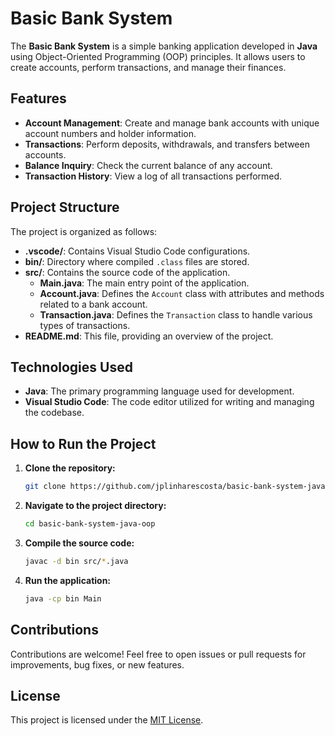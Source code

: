 # Basic Bank System

The **Basic Bank System** is a simple banking application developed in **Java** using Object-Oriented Programming (OOP) principles. It allows users to create accounts, perform transactions, and manage their finances.

## Features

- **Account Management**: Create and manage bank accounts with unique account numbers and holder information.
- **Transactions**: Perform deposits, withdrawals, and transfers between accounts.
- **Balance Inquiry**: Check the current balance of any account.
- **Transaction History**: View a log of all transactions performed.

## Project Structure

The project is organized as follows:

- **.vscode/**: Contains Visual Studio Code configurations.
- **bin/**: Directory where compiled `.class` files are stored.
- **src/**: Contains the source code of the application.
  - **Main.java**: The main entry point of the application.
  - **Account.java**: Defines the `Account` class with attributes and methods related to a bank account.
  - **Transaction.java**: Defines the `Transaction` class to handle various types of transactions.
- **README.md**: This file, providing an overview of the project.

## Technologies Used

- **Java**: The primary programming language used for development.
- **Visual Studio Code**: The code editor utilized for writing and managing the codebase.

## How to Run the Project

1. **Clone the repository:**

   ```bash
   git clone https://github.com/jplinharescosta/basic-bank-system-java-oop.git
   ```

2. **Navigate to the project directory:**

   ```bash
   cd basic-bank-system-java-oop
   ```

3. **Compile the source code:**

   ```bash
   javac -d bin src/*.java
   ```

4. **Run the application:**

   ```bash
   java -cp bin Main
   ```

## Contributions

Contributions are welcome! Feel free to open issues or pull requests for improvements, bug fixes, or new features.

## License

This project is licensed under the [MIT License](LICENSE).

